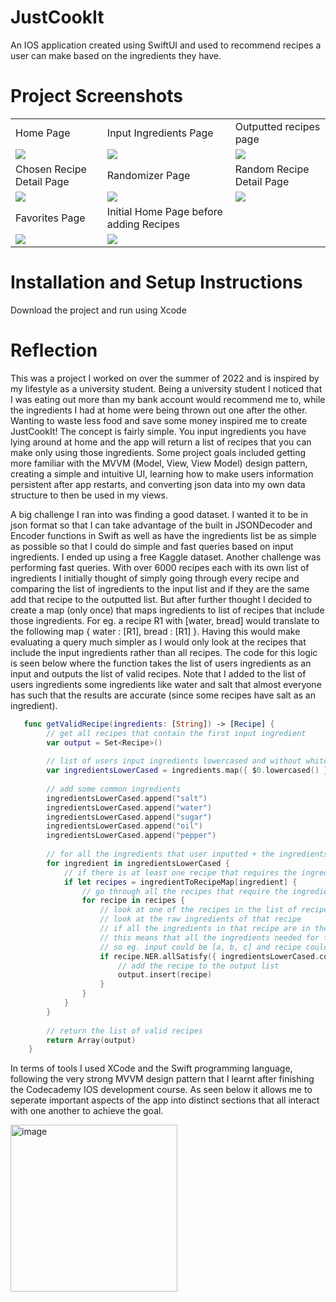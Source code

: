 # JustCookIt
An IOS application created using SwiftUI and used to recommend recipes a user can make based on the ingredients they have.

# Project Screenshots

<table>
  <tr>
    <td>Home Page</td>
    <td>Input Ingredients Page</td>
    <td>Outputted recipes page</td>
  </tr>
  <tr>
    <td><img src="https://user-images.githubusercontent.com/64728439/200691633-70511ec6-b230-417f-8a77-df5664de957f.png"></td>
    <td><img src="https://user-images.githubusercontent.com/64728439/200692221-0eacc2ed-04c5-4575-9b73-601c2cd29824.png"></td>
    <td><img src="https://user-images.githubusercontent.com/64728439/200692546-ea49bf91-0ed5-41f4-b354-55bdc6f44771.png"></td>
  </tr>
  <tr>
    <td>Chosen Recipe Detail Page</td>
    <td>Randomizer Page</td>
    <td>Random Recipe Detail Page</td>
  </tr>
  <tr>
    <td><img src="https://user-images.githubusercontent.com/64728439/200693030-c936980a-de85-4376-8da0-501a3aa9efa3.png"></td>
    <td><img src="https://user-images.githubusercontent.com/64728439/200693184-f4450aab-974b-45a9-ae07-20583310f190.png"></td>
    <td><img src="https://user-images.githubusercontent.com/64728439/200693304-5b13788a-540d-4be0-b2a1-6f50bbcefbd2.png"></td>
  </tr>
  <tr>
    <td>Favorites Page</td>
    <td>Initial Home Page before adding Recipes</td>


  </tr>
  <tr>
    <td><img src="https://user-images.githubusercontent.com/64728439/200693370-22c89efc-c51d-49fb-9786-2a2519ab2fd6.png"></td>
    <td><img src="https://user-images.githubusercontent.com/64728439/200899119-690535da-45b0-48d3-b429-02ab1c87ca7c.png"></td>


  </tr>
 </table>
 
 # Installation and Setup Instructions
 Download the project and run using Xcode
 
# Reflection
This was a project I worked on over the summer of 2022 and is inspired by my lifestyle as a university student. Being a university student I noticed that I was eating out more than my bank account would recommend me to, while the ingredients I had at home were being thrown out one after the other. Wanting to waste less food and save some money inspired me to create JustCookIt! The concept is fairly simple. You input ingredients you have lying around at home and the app will return a list of recipes that you can make only using those ingredients. Some project goals included getting more familiar with the MVVM (Model, View, View Model) design pattern, creating a simple and intuitive UI, learning how to make users information persistent after app restarts, and converting json data into my own data structure to then be used in my views. 

A big challenge I ran into was finding a good dataset. I wanted it to be in json format so that I can take advantage of the built in JSONDecoder and Encoder functions in Swift as well as have the ingredients list be as simple as possible so that I could do simple and fast queries based on input ingredients. I ended up using a free Kaggle dataset. Another challenge was performing fast queries. With over 6000 recipes each with its own list of ingredients I initially thought of simply going through every recipe and comparing the list of ingredients to the input list and if they are the same add that recipe to the outputted list. But after further thought I decided to create a map (only once) that maps ingredients to list of recipes that include those ingredients. For eg. a recipe R1 with [water, bread] would translate to the following map { water : [R1], bread : [R1] }. Having this would make evaluating a query much simpler as I would only look at the recipes that include the input ingredients rather than all recipes. The code for this logic is seen below where the function takes the list of users ingredients as an input and outputs the list of valid recipes. Note that I added to the list of users ingredients some ingredients like water and salt that almost everyone has such that the results are accurate (since some recipes have salt as an ingredient).

~~~swift
   func getValidRecipe(ingredients: [String]) -> [Recipe] {
        // get all recipes that contain the first input ingredient
        var output = Set<Recipe>()
        
        // list of users input ingredients lowercased and without whitespace
        var ingredientsLowerCased = ingredients.map({ $0.lowercased() }).map({ $0.trimmingCharacters(in: .whitespacesAndNewlines) })
        
        // add some common ingredients 
        ingredientsLowerCased.append("salt")
        ingredientsLowerCased.append("water")
        ingredientsLowerCased.append("sugar")
        ingredientsLowerCased.append("oil")
        ingredientsLowerCased.append("pepper")
        
        // for all the ingredients that user inputted + the ingredients I added above 
        for ingredient in ingredientsLowerCased {
            // if there is at least one recipe that requires the ingredient 
            if let recipes = ingredientToRecipeMap[ingredient] {
                // go through all the recipes that require the ingredient 
                for recipe in recipes {
                    // look at one of the recipes in the list of recipes that have the input ingredient
                    // look at the raw ingredients of that recipe
                    // if all the ingredients in that recipe are in the input add recipe to output list
                    // this means that all the ingredients needed for the recipe are in the input but not necessarily that all inputs are in the recipe
                    // so eg. input could be [a, b, c] and recipe could be [a, b]
                    if recipe.NER.allSatisfy({ ingredientsLowerCased.contains($0) }) {
                        // add the recipe to the output list 
                        output.insert(recipe)
                    }
                }
            }
        }
        
        // return the list of valid recipes 
        return Array(output)
    }
~~~

In terms of tools I used XCode and the Swift programming language, following the very strong MVVM design pattern that I learnt after finishing the Codecademy IOS development course. As seen below it allows me to seperate important aspects of the app into distinct sections that all interact with one another to achieve the goal. 

<img width="267" alt="image" src="https://user-images.githubusercontent.com/64728439/200907396-2868f5c5-c8cd-46a2-8a26-fcab7bff843d.png">





